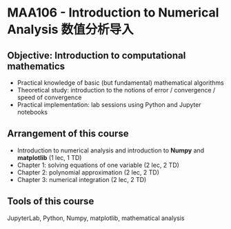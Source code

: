 # MAA106 - Introduction to Numerical Analysis 数值分析导入

## Objective: Introduction to computational mathematics
* Practical knowledge of basic (but fundamental) mathematical algorithms
* Theoretical study: introduction to the notions of error / convergence / speed of convergence
* Practical implementation: lab sessions using Python and Jupyter notebooks

## Arrangement of this course

* Introduction to numerical analysis and introduction to **Numpy** and **matplotlib** (1 lec, 1 TD)
* Chapter 1: solving equations of one variable (2 lec, 2 TD)
* Chapter 2: polynomial approximation (2 lec, 2 TD)
* Chapter 3: numerical integration (2 lec, 2 TD)

## Tools of this course
JupyterLab, Python, Numpy, matplotlib, mathematical analysis

